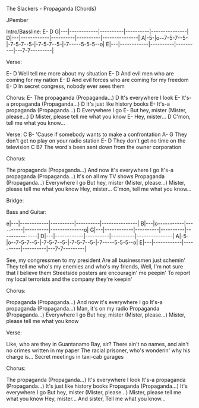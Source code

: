 The Slackers - Propaganda (Chords)


JPember


Intro/Bassline:
         E-                                     D
G|---|------------|----------|----------|---------------|
D|---|------------|----------|----------|---------------|
A|-5-|o--7-5-7--5-|-7-5-7--5-|-7-5-7--5-|-7-----5-5-5--o|
E|---|------------|----------|----------|---7-7---------|


Verse:

E-                                    D
Well tell me more about my situation
E-                                         D
And evil men who are coming for my nation
E-                                             D
And evil forces who are coming for my freedom
E-                                         D
In secret congress, nobody ever sees them


Chorus:
         E-
The propaganda (Propaganda...)
                       D
It's everywhere I look
            E-
It's-a propaganda (Propaganda...)
                              D
It's just like history books
            E-
It's-a propaganda (Propaganda...)
                 D
Everywhere I go
          E-
But hey, mister (Mister, please...)
                                      D
Mister, please tell me what you know
      E-
Hey, mister...
                                 D
C'mon, tell me what you know...


Verse:
C                              B-
  'Cause if somebody wants to make a confrontation
A-                        G
  They don't get no play on your radio station
E-                       D
  They don't get no time on the television
C                                     B7
  The word's been sent down from the owner corporation


Chorus:

The propaganda (Propaganda...)
And now it's everywhere I go
It's-a propaganda (Propaganda...)
It's on all my TV shows
Propaganda (Propaganda...)
Everywhere I go
But hey, mister (Mister, please...)
Mister, please tell me what you know
Hey, mister...
C'mon, tell me what you know...


Bridge:

Bass and Guitar:

e|---|------------|----------|----------|---------------|
B|---|o-----------|----------|----------|--------------o|
G|---|------------|----------|----------|---------------|
D|---|------------|----------|----------|---------------|
A|-5-|o--7-5-7--5-|-7-5-7--5-|-7-5-7--5-|-7-----5-5-5--o|
E|---|------------|----------|----------|---7-7---------|

See, my congressmen to my president
Are all businessmen just schemin'
They tell me who's my enemies and who's my friends,
Well, I'm not sure that I believe them
Streetside posters are encouragin' me peepin'
To report my local terrorists and the company they're keepin'


Chorus:

Propaganda (Propaganda...)
And now it's everywhere I go
It's-a propaganda (Propaganda...)
Man, it's on my radio
Propaganda (Propaganda...)
Everywhere I go
But hey, mister (Mister, please...)
Mister, please tell me what you know


Verse:

Like, who are they in Guantanamo Bay, sir?
There ain't no names, and ain't no crimes written in my paper
The racial prisoner, who's wonderin' why his charge is...
Secret meetings in taxi-cab garages


Chorus:

The propaganda (Propaganda...)
It's everywhere I look
It's-a propaganda (Propaganda...)
It's just like history books
Propaganda (Propaganda...)
It's everywhere I go
But hey, mister (Mister, please...)
Mister, please tell me what you know
Hey, mister... And sister,
Tell me what you know...